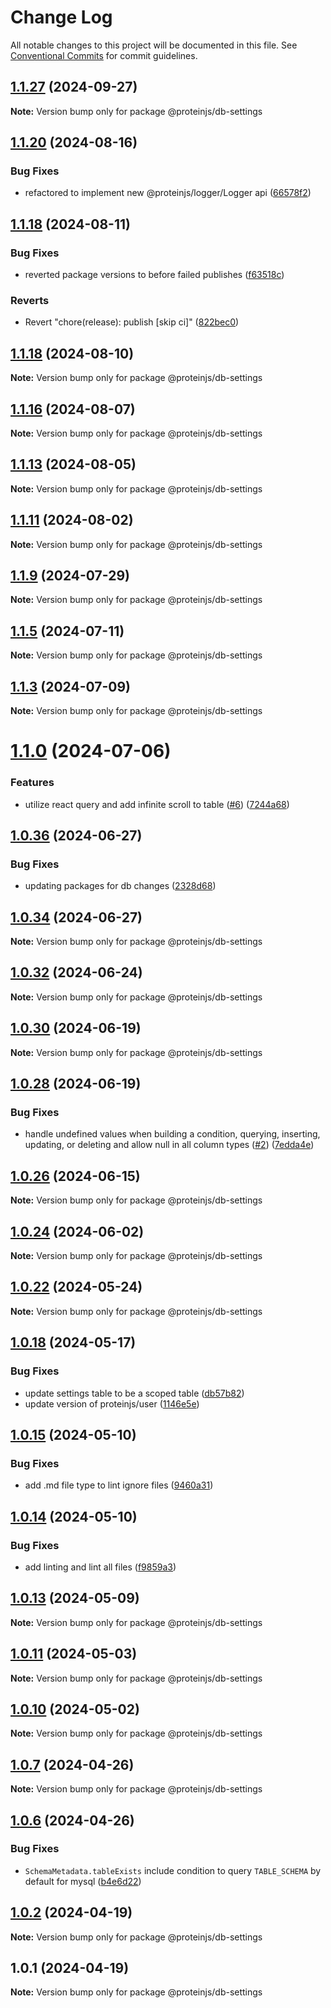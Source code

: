 # Change Log

All notable changes to this project will be documented in this file.
See [Conventional Commits](https://conventionalcommits.org) for commit guidelines.

## [1.1.27](https://github.com/brentbahry/db/compare/@proteinjs/db-settings@1.1.26...@proteinjs/db-settings@1.1.27) (2024-09-27)

**Note:** Version bump only for package @proteinjs/db-settings





## [1.1.20](https://github.com/brentbahry/db/compare/@proteinjs/db-settings@1.1.19...@proteinjs/db-settings@1.1.20) (2024-08-16)


### Bug Fixes

* refactored to implement new @proteinjs/logger/Logger api ([66578f2](https://github.com/brentbahry/db/commit/66578f267d9293c0d5703c63e53d8edf68325f52))





## [1.1.18](https://github.com/brentbahry/db/compare/@proteinjs/db-settings@1.1.17...@proteinjs/db-settings@1.1.18) (2024-08-11)


### Bug Fixes

* reverted package versions to before failed publishes ([f63518c](https://github.com/brentbahry/db/commit/f63518cf27b74b53571254621dfe9df63aa94871))


### Reverts

* Revert "chore(release): publish [skip ci]" ([822bec0](https://github.com/brentbahry/db/commit/822bec053324b13522a6f754cf1f3771d8a24f8e))





## [1.1.18](https://github.com/brentbahry/db/compare/@proteinjs/db-settings@1.1.17...@proteinjs/db-settings@1.1.18) (2024-08-10)

**Note:** Version bump only for package @proteinjs/db-settings





## [1.1.16](https://github.com/brentbahry/db/compare/@proteinjs/db-settings@1.1.15...@proteinjs/db-settings@1.1.16) (2024-08-07)

**Note:** Version bump only for package @proteinjs/db-settings





## [1.1.13](https://github.com/brentbahry/db/compare/@proteinjs/db-settings@1.1.12...@proteinjs/db-settings@1.1.13) (2024-08-05)

**Note:** Version bump only for package @proteinjs/db-settings





## [1.1.11](https://github.com/brentbahry/db/compare/@proteinjs/db-settings@1.1.10...@proteinjs/db-settings@1.1.11) (2024-08-02)

**Note:** Version bump only for package @proteinjs/db-settings





## [1.1.9](https://github.com/brentbahry/db/compare/@proteinjs/db-settings@1.1.8...@proteinjs/db-settings@1.1.9) (2024-07-29)

**Note:** Version bump only for package @proteinjs/db-settings





## [1.1.5](https://github.com/brentbahry/db/compare/@proteinjs/db-settings@1.1.4...@proteinjs/db-settings@1.1.5) (2024-07-11)

**Note:** Version bump only for package @proteinjs/db-settings





## [1.1.3](https://github.com/brentbahry/db/compare/@proteinjs/db-settings@1.1.2...@proteinjs/db-settings@1.1.3) (2024-07-09)

**Note:** Version bump only for package @proteinjs/db-settings





# [1.1.0](https://github.com/brentbahry/db/compare/@proteinjs/db-settings@1.0.38...@proteinjs/db-settings@1.1.0) (2024-07-06)


### Features

* utilize react query and add infinite scroll to table ([#6](https://github.com/brentbahry/db/issues/6)) ([7244a68](https://github.com/brentbahry/db/commit/7244a68fbce5ca1270321c6c63366ea4f3d97b63))





## [1.0.36](https://github.com/brentbahry/db/compare/@proteinjs/db-settings@1.0.35...@proteinjs/db-settings@1.0.36) (2024-06-27)


### Bug Fixes

* updating packages for db changes ([2328d68](https://github.com/brentbahry/db/commit/2328d68865e3315f73ecf4c98c227127bedc699c))





## [1.0.34](https://github.com/brentbahry/db/compare/@proteinjs/db-settings@1.0.33...@proteinjs/db-settings@1.0.34) (2024-06-27)

**Note:** Version bump only for package @proteinjs/db-settings





## [1.0.32](https://github.com/brentbahry/db/compare/@proteinjs/db-settings@1.0.31...@proteinjs/db-settings@1.0.32) (2024-06-24)

**Note:** Version bump only for package @proteinjs/db-settings





## [1.0.30](https://github.com/brentbahry/db/compare/@proteinjs/db-settings@1.0.29...@proteinjs/db-settings@1.0.30) (2024-06-19)

**Note:** Version bump only for package @proteinjs/db-settings





## [1.0.28](https://github.com/brentbahry/db/compare/@proteinjs/db-settings@1.0.27...@proteinjs/db-settings@1.0.28) (2024-06-19)


### Bug Fixes

* handle undefined values when building a condition, querying, inserting, updating, or deleting and allow null in all column types ([#2](https://github.com/brentbahry/db/issues/2)) ([7edda4e](https://github.com/brentbahry/db/commit/7edda4e6e39a4c75fc70122daeb205a79eccc173))





## [1.0.26](https://github.com/brentbahry/db/compare/@proteinjs/db-settings@1.0.25...@proteinjs/db-settings@1.0.26) (2024-06-15)

**Note:** Version bump only for package @proteinjs/db-settings





## [1.0.24](https://github.com/brentbahry/db/compare/@proteinjs/db-settings@1.0.23...@proteinjs/db-settings@1.0.24) (2024-06-02)

**Note:** Version bump only for package @proteinjs/db-settings





## [1.0.22](https://github.com/brentbahry/db/compare/@proteinjs/db-settings@1.0.21...@proteinjs/db-settings@1.0.22) (2024-05-24)

**Note:** Version bump only for package @proteinjs/db-settings





## [1.0.18](https://github.com/brentbahry/db/compare/@proteinjs/db-settings@1.0.17...@proteinjs/db-settings@1.0.18) (2024-05-17)


### Bug Fixes

* update settings table to be a scoped table ([db57b82](https://github.com/brentbahry/db/commit/db57b82dafe32b1111592837696216c9bb45b4fc))
* update version of proteinjs/user ([1146e5e](https://github.com/brentbahry/db/commit/1146e5edb0eca8d53780fd02c2d13e8ff681c9e5))





## [1.0.15](https://github.com/brentbahry/db/compare/@proteinjs/db-settings@1.0.14...@proteinjs/db-settings@1.0.15) (2024-05-10)


### Bug Fixes

* add .md file type to lint ignore files ([9460a31](https://github.com/brentbahry/db/commit/9460a313cd418250115922f687277f1b01dce238))





## [1.0.14](https://github.com/brentbahry/db/compare/@proteinjs/db-settings@1.0.13...@proteinjs/db-settings@1.0.14) (2024-05-10)


### Bug Fixes

* add linting and lint all files ([f9859a3](https://github.com/brentbahry/db/commit/f9859a39882376fe7b93aa3b4281b22b2c02b7d5))





## [1.0.13](https://github.com/brentbahry/db/compare/@proteinjs/db-settings@1.0.12...@proteinjs/db-settings@1.0.13) (2024-05-09)

**Note:** Version bump only for package @proteinjs/db-settings

## [1.0.11](https://github.com/brentbahry/db/compare/@proteinjs/db-settings@1.0.10...@proteinjs/db-settings@1.0.11) (2024-05-03)

**Note:** Version bump only for package @proteinjs/db-settings

## [1.0.10](https://github.com/brentbahry/db/compare/@proteinjs/db-settings@1.0.9...@proteinjs/db-settings@1.0.10) (2024-05-02)

**Note:** Version bump only for package @proteinjs/db-settings

## [1.0.7](https://github.com/brentbahry/db/compare/@proteinjs/db-settings@1.0.6...@proteinjs/db-settings@1.0.7) (2024-04-26)

**Note:** Version bump only for package @proteinjs/db-settings

## [1.0.6](https://github.com/brentbahry/db/compare/@proteinjs/db-settings@1.0.5...@proteinjs/db-settings@1.0.6) (2024-04-26)

### Bug Fixes

- `SchemaMetadata.tableExists` include condition to query `TABLE_SCHEMA` by default for mysql ([b4e6d22](https://github.com/brentbahry/db/commit/b4e6d224d93db75c83ad75160b83346f2b12d166))

## [1.0.2](https://github.com/brentbahry/db/compare/@proteinjs/db-settings@1.0.1...@proteinjs/db-settings@1.0.2) (2024-04-19)

**Note:** Version bump only for package @proteinjs/db-settings

## 1.0.1 (2024-04-19)

**Note:** Version bump only for package @proteinjs/db-settings
